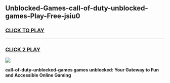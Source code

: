 
## Unblocked-Games-call-of-duty-unblocked-games-Play-Free-jsiu0
<h3>
<a href="https://premium76.site?title=call-of-duty-unblocked-games&ref=17A">CLICK TO PLAY</a></h3>
<hr>

<h3>
<a href="https://premium76.site?title=call-of-duty-unblocked-games&ref=17A">CLICK 2 PLAY</a>
  
</h3>

<a href="https://premium76.site?title=call-of-duty-unblocked-games&ref=17A"><img src="https://clearcache.store/games.png"></a>


**call-of-duty-unblocked-games games unblocked: Your Gateway to Fun and Accessible Online Gaming**
